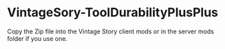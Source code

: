 # VintageSory-ToolDurabilityPlusPlus

Copy the Zip file into the Vintage Story client mods or in the server mods folder if you use one.
